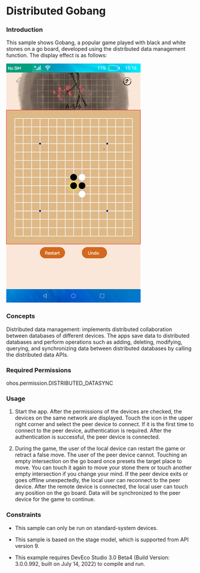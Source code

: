 # Distributed Gobang

### Introduction

This sample shows Gobang, a popular game played with black and white stones on a go board, developed using the distributed data management function. The display effect is as follows:

![](./screenshots/devices/index_en.png)

### Concepts

Distributed data management: implements distributed collaboration between databases of different devices. The apps save data to distributed databases and perform operations such as adding, deleting, modifying, querying, and synchronizing data between distributed databases by calling the distributed data APIs.

### Required Permissions

ohos.permission.DISTRIBUTED_DATASYNC

### Usage

1. Start the app. After the permissions of the devices are checked, the devices on the same network are displayed. Touch the icon in the upper right corner and select the peer device to connect. If it is the first time to connect to the peer device, authentication is required. After the authentication is successful, the peer device is connected.

2. During the game, the user of the local device can restart the game or retract a false move. The user of the peer device cannot. Touching an empty intersection on the go board once presets the target place to move. You can touch it again to move your stone there or touch another empty intersection if you change your mind. If the peer device exits or goes offline unexpectedly, the local user can reconnect to the peer device. After the remote device is connected, the local user can touch any position on the go board. Data will be synchronized to the peer device for the game to continue.

### Constraints

- This sample can only be run on standard-system devices.

- This sample is based on the stage model, which is supported from API version 9.

-  This example requires DevEco Studio 3.0 Beta4 (Build Version: 3.0.0.992, built on July 14, 2022) to compile and run. 
